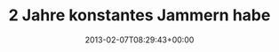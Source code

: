 ---
retweeted: false
source: <a href="http://twitter.com" rel="nofollow">Twitter Web Client</a>
entities:
  hashtags: []
  symbols: []
  user_mentions:
  - name: Florian Gilcher (@skade@hachyderm.io)
    screen_name: Argorak
    indices:
    - '51'
    - '59'
    id_str: '27227212'
    id: '27227212'
  urls:
  - url: https://t.co/X3YXw6bE
    expanded_url: https://github.com/padrino/padrino-framework/issues/560
    display_url: github.com/padrino/padrin…
    indices:
    - '97'
    - '118'
display_text_range:
- '0'
- '137'
favorite_count: '0'
id_str: '299434755546574848'
truncated: false
retweet_count: '0'
id: '299434755546574848'
possibly_sensitive: false
created_at: Thu Feb 07 08:29:43 +0000 2013
favorited: false
full_text: 2 Jahre konstantes Jammern haben sich gelohnt! Der [@Argorak](https://twitter.com/Argorak)
  hat den Padrino Loader gebändigt und  geschlossen. Yeah.
lang: de
quote_url: https://github.com/padrino/padrino-framework/issues/560
tags:
- pesos:twitter
date: '2013-02-07T08:29:43+00:00'
src: https://twitter.com/bascht/status/299434755546574848
original_url: https://twitter.com/bascht/status/299434755546574848
type: twitter_tweet
text: 2 Jahre konstantes Jammern haben sich gelohnt! Der [@Argorak](https://twitter.com/Argorak)
  hat den Padrino Loader gebändigt und  geschlossen. Yeah.
title: 2 Jahre konstantes Jammern habe

---